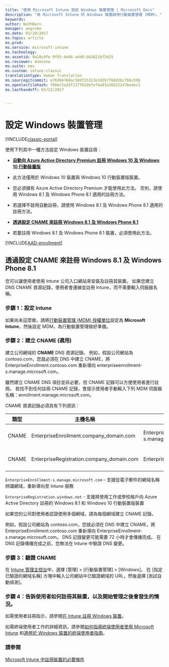 ```yaml
---
title: "使用 Microsoft Intune 設定 Windows 裝置管理 | Microsoft Docs"
description: "為 Microsoft Intune 的 Windows 裝置啟用行動裝置管理 (MDM)。"
keywords: 
author: NathBarn
manager: angrobe
ms.date: 03/20/2017
ms.topic: article
ms.prod: 
ms.service: microsoft-intune
ms.technology: 
ms.assetid: 9a18c0fe-9f03-4e84-a4d0-b63821bf5d25
ms.reviewer: damionw
ms.suite: ems
ms.custom: intune-classic
translationtype: Human Translation
ms.sourcegitcommit: e76d66768ac58df25313e102b7f60d2bc7bbc59b
ms.openlocfilehash: f66bc5a26f137f62defef4a83a36b22247be4ec1
ms.lasthandoff: 03/22/2017


---
```


# <a name="set-up-windows-device-management"></a>設定 Windows 裝置管理

[!INCLUDE[classic-portal](../includes/classic-portal.md)]

使用下列其中一種方法設定 Windows 裝置註冊︰

- [**自動向 Azure Active Directory Premium 註冊 Windows 10 及 Windows 10 行動裝置版**](#set-up-windows-10-and-windows-10-mobile-automatic-enrollment-with-azure-active-directory-premium)
 -  此方法僅用於 Windows 10 裝置與 Windows 10 行動裝置版裝置。
 -  您必須擁有 Azure Active Directory Premium 才能使用此方法。 否則，請使用 Windows 8.1 及 Windows Phone 8.1 適用的註冊方法。
 -  若選擇不啟用自動註冊，請使用 Windows 8.1 及 Windows Phone 8.1 適用的註冊方法。


- [**透過設定 CNAME 來註冊 Windows 8.1 及 Windows Phone 8.1**](#set-up-windows-81-and-windows-phone-81-enrollment-by-configuring-cname)
 - 若要註冊 Windows 8.1 及 Windows Phone 8.1 裝置，必須使用此方法。

[!INCLUDE[AAD-enrollment](../includes/win10-automatic-enrollment-aad.md)]

## <a name="set-up-windows-81-and-windows-phone-81-enrollment-by-configuring-cname"></a>透過設定 CNAME 來註冊 Windows 8.1 及 Windows Phone 8.1
您可以讓使用者使用 Intune 公司入口網站來安裝及註冊其裝置。 如果您建立 DNS CNAME 資源記錄，使用者會連線並註冊 Intune，而不需要輸入伺服器名稱。

### <a name="step-1-set-up-intune"></a>步驟 1：設定 Intune

如果尚未這麼做，請將[行動裝置管理 (MDM) 授權單位](prerequisites-for-enrollment.md#step-2-set-mdm-authority)設定為 **Microsoft Intune**，然後設定 MDM，為行動裝置管理做好準備。

### <a name="step-2-create-cnames-optional"></a>步驟 2：建立 CNAME (選用)

建立公司網域的 **CNAME** DNS 資源記錄。 例如，假設公司網站為 contoso.com，您就必須在 DNS 中建立 CNAME，將 EnterpriseEnrollment.contoso.com 重新導向 enterpriseenrollment-s.manage.microsoft.com。


   雖然建立 CNAME DNS 項目並非必要，但 CNAME 記錄可以方便使用者進行註冊。 若找不到任何註冊 CNAME 記錄，會提示使用者手動輸入下列 MDM 伺服器名稱：enrollment.manage.microsoft.com。

   CNAME 資源記錄必須具有下列資訊：

  |類型|主機名稱|指向|TTL|
  |--------|-------------|-------------|-------|
  |CNAME|EnterpriseEnrollment.company_domain.com|EnterpriseEnrollment-s.manage.microsoft.com |1 小時|
  |CNAME|EnterpriseRegistration.company_domain.com|EnterpriseRegistration.windows.net|1 小時|

  `EnterpriseEnrollment-s.manage.microsoft.com` – 支援從電子郵件的網域名稱辨識網域，重新導向至 Intune 服務

  `EnterpriseRegistration.windows.net` - 支援將使用工作或學校帳戶向 Azure Active Directory 註冊的 Windows 8.1 和 Windows 10 行動裝置版裝置

  如果您的公司對使用者認證使用多個網域，請為每個網域建立 CNAME 記錄。

  例如，假設公司網站為 contoso.com，您就必須在 DNS 中建立 CNAME，將 EnterpriseEnrollment.contoso.com 重新導向 EnterpriseEnrollment-s.manage.microsoft.com。 DNS 記錄變更可能需要 72 小時才會傳播完成。 在 DNS 記錄傳播完成之前，您無法在 Intune 中驗證 DNS 變更。

### <a name="step-3-verify-cname"></a>步驟 3：驗證 CNAME

在 [Intune 管理主控台](http://manage.microsoft.com)中，選擇 [管理] &gt; [行動裝置管理] &gt; [Windows]。 在 [指定已驗證的網域名稱] 方塊中輸入公司網站中已驗證網域的 URL，然後選擇 [測試自動偵測]。

### <a name="step-4-tell-your-users-how-to-enroll-their-devices-and-what-to-expect-after-theyre-brought-into-management"></a>步驟 4：告訴使用者如何註冊其裝置，以及開始管理之後會發生的情況。

   如需使用者註冊指示，請參閱[在 Intune 註冊 Windows 裝置](https://docs.microsoft.com/intune-user-help/enroll-your-device-in-intune-windows)。

   如需終端使用者工作的詳細資訊，請參閱[如何指導終端使用者使用 Microsoft Intune](https://docs.microsoft.com/intune/deploy-use/how-to-educate-your-end-users-about-microsoft-intune) 和[適用於 Windows 裝置的終端使用者指南](https://docs.microsoft.com/intune-user-help/using-your-windows-device-with-intune)。

### <a name="see-also"></a>請參閱
[Microsoft Intune 中註冊裝置的必要條件](prerequisites-for-enrollment.md)

